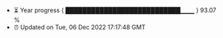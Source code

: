 - ⏳ Year progress { ███████████████████████████▁▁▁ } 93.07 %
- ⏰ Updated on Tue, 06 Dec 2022 17:17:48 GMT


